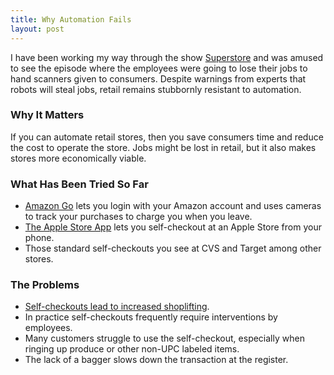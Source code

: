 ```yaml
---
title: Why Automation Fails
layout: post
---
```

I have been working my way through the show [Superstore](https://blog.joinmastodon.org/2023/05/a-new-onboarding-experience-on-mastodon/) and was amused to see the episode where the employees were going to lose their jobs to hand scanners given to consumers. Despite warnings from experts that robots will steal jobs, retail remains stubbornly resistant to automation.

### Why It Matters
If you can automate retail stores, then you save consumers time and reduce the cost to operate the store. Jobs might be lost in retail, but it also makes stores more economically viable.

### What Has Been Tried So Far
* [Amazon Go](https://www.amazon.com/b?node=16008589011) lets you login with your Amazon account and uses cameras to track your purchases to charge you when you leave.
* [The Apple Store App](https://apps.apple.com/us/app/apple-store/id375380948) lets you self-checkout at an Apple Store from your phone.
* Those standard self-checkouts you see at CVS and Target among other stores.

### The Problems
* [Self-checkouts lead to increased shoplifting](https://money.com/shelf-checkout-encourages-shoplifting/).
* In practice self-checkouts frequently require interventions by employees.
* Many customers struggle to use the self-checkout, especially when ringing up produce or other non-UPC labeled items.
* The lack of a bagger slows down the transaction at the register.